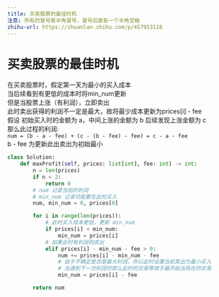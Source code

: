 ```yaml
---
title: 买卖股票的最佳时机
注意: 所有的冒号是半角冒号，冒号后面有一个半角空格
zhihu-url: https://zhuanlan.zhihu.com/p/457953118
---
```


# 买卖股票的最佳时机
在买卖股票时，假定第一天为最小的买入成本\
当后续看到有更低的成本时将min_num更新\
但是当股票上涨（有利润），立即卖出\
此时卖出获得的利润不一定是最大，故将最少成本更新为prices[i] - fee\
假设 初始买入时的金额为 a，中间上涨的金额为 b 后续发现上涨金额为 c\
那么此过程的利润: \
`num = (b - a - fee) + (c - (b - fee) - fee) = c - a - fee`\
b - fee 为更新此出卖出为初始最小
```python
class Solution:
    def maxProfit(self, prices: list[int], fee: int) -> int:
        n = len(prices)
        if n < 2:
            return 0
        # num 记录当前的利润
        # min_num 记录可能要在此时买入
        num, min_num = 0, prices[0]

        for i in range(len(prices)):
            # 此时买入成本更低，更新 min_num
            if prices[i] < min_num:
                min_num = prices[i]
            # 如果此时有利润则卖出
            elif prices[i] - min_num - fee > 0:
                num += prices[i] - min_num - fee
                # 由于不确定是否是最大利润，所以此时设置当前卖出为最小买入
                # 当遇到下一次利润时那么此时的交易等效于最开始当现在的交易
                min_num = prices[i] - fee

        return num
```